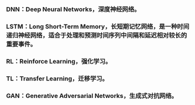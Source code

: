 ### DNN：Deep Neural Networks，深度神经网络。

### LSTM：Long Short-Term Memory，长短期记忆网络，是一种时间递归神经网络，适合于处理和预测时间序列中间隔和延迟相对较长的重要事件。

### RL：Reinforce Learning，强化学习。

### TL：Transfer Learning，迁移学习。

### GAN：Generative Adversarial Networks，生成式对抗网络。

